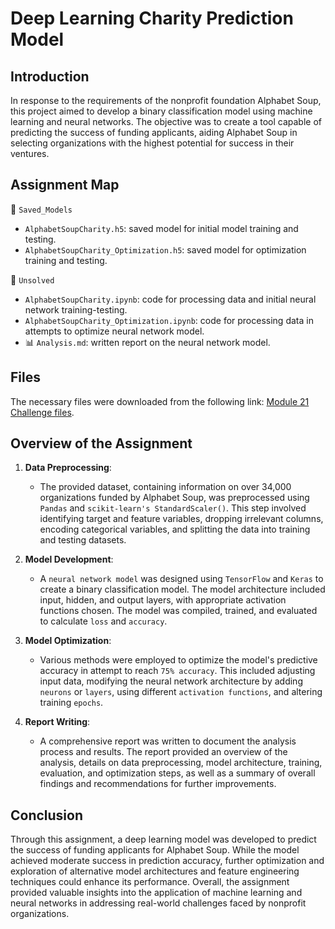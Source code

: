 # Deep Learning Charity Prediction Model

## Introduction

In response to the requirements of the nonprofit foundation Alphabet Soup, this project aimed to develop a binary classification model using machine learning and neural networks. The objective was to create a tool capable of predicting the success of funding applicants, aiding Alphabet Soup in selecting organizations with the highest potential for success in their ventures.

## Assignment Map

📁 `Saved_Models`

 - `AlphabetSoupCharity.h5`: saved model for initial model training and testing.
 - `AlphabetSoupCharity_Optimization.h5`: saved model for optimization training and testing.

📁 `Unsolved`

 - `AlphabetSoupCharity.ipynb`: code for processing data and initial neural network training-testing.
 - `AlphabetSoupCharity_Optimization.ipynb`: code for processing data in attempts to optimize neural network model.
 - 📊 `Analysis.md`: written report on the neural network model.


## Files

The necessary files were downloaded from the following link: [Module 21 Challenge files](https://static.bc-edx.com/data/dl-1-2/m21/lms/starter/Starter_Code.zip).


## Overview of the Assignment

1. **Data Preprocessing**: 
    - The provided dataset, containing information on over 34,000 organizations funded by Alphabet Soup, was preprocessed using `Pandas` and `scikit-learn's StandardScaler()`. This step involved identifying target and feature variables, dropping irrelevant columns, encoding categorical variables, and splitting the data into training and testing datasets.

2. **Model Development**:
    - A `neural network model` was designed using `TensorFlow` and `Keras` to create a binary classification model. The model architecture included input, hidden, and output layers, with appropriate activation functions chosen. The model was compiled, trained, and evaluated to calculate `loss` and `accuracy`.

3. **Model Optimization**:
    - Various methods were employed to optimize the model's predictive accuracy in attempt to reach `75% accuracy`. This included adjusting input data, modifying the neural network architecture by adding `neurons` or `layers`, using different `activation functions`, and altering training `epochs`.

4. **Report Writing**:
    - A comprehensive report was written to document the analysis process and results. The report provided an overview of the analysis, details on data preprocessing, model architecture, training, evaluation, and optimization steps, as well as a summary of overall findings and recommendations for further improvements.

## Conclusion

Through this assignment, a deep learning model was developed to predict the success of funding applicants for Alphabet Soup. While the model achieved moderate success in prediction accuracy, further optimization and exploration of alternative model architectures and feature engineering techniques could enhance its performance. Overall, the assignment provided valuable insights into the application of machine learning and neural networks in addressing real-world challenges faced by nonprofit organizations.

 
